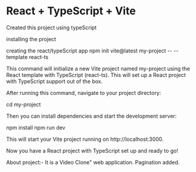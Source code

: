 # React + TypeScript + Vite

Created this project using typeScript

installing the project

creating the react/typeScript app
npm init vite@latest my-project -- --template react-ts

This command will initialize a new Vite project named my-project using the React template with TypeScript (react-ts). This will set up a React project with TypeScript support out of the box.

After running this command, navigate to your project directory:

cd my-project

Then you can install dependencies and start the development server:

npm install
npm run dev

This will start your Vite project running on http://localhost:3000.

Now you have a React project with TypeScript set up and ready to go!


About project:-
It is a Video Clone" web application. 
Pagination added.
